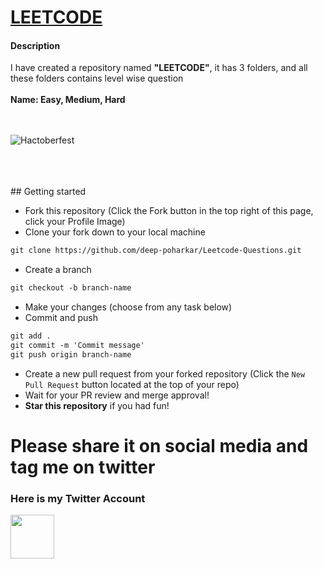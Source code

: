 <h1><a href="https://leetcode.com/problemset/all/">LEETCODE</a></h1>
<h4>Description</h4>
I have created a repository named <strong>"LEETCODE"</strong>, it has 3 folders, and all these folders contains level wise question

<br>
<br>
<strong>Name: Easy, Medium, Hard</strong>

<br>
<br>
<br>

![Hactoberfest](Hacktoberfest2022.png)

<br>
<br>
<br>
## Getting started

- Fork this repository (Click the Fork button in the top right of this page, click your Profile Image)
- Clone your fork down to your local machine

```markdown
git clone https://github.com/deep-poharkar/Leetcode-Questions.git
```

- Create a branch

```markdown
git checkout -b branch-name
```

- Make your changes (choose from any task below)
- Commit and push

```markdown
git add .
git commit -m 'Commit message'
git push origin branch-name
```

- Create a new pull request from your forked repository (Click the `New Pull Request` button located at the top of your repo)
- Wait for your PR review and merge approval!
- **Star this repository** if you had fun!

# Please share it on social media and tag me on twitter

<h3>Here is my Twitter Account</h3>
<a href="https://twitter.com/Vanshika2063">
  <img width="70px" src="twitter.png"  />
</a>
